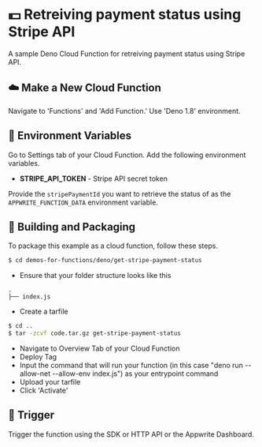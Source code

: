 # 💵 Retreiving payment status using Stripe API
A sample Deno Cloud Function for retreiving payment status using Stripe API.

## ☁️ Make a New Cloud Function
Navigate to 'Functions' and 'Add Function.'
Use 'Deno 1.8' environment.

## 📝 Environment Variables
Go to Settings tab of your Cloud Function. Add the following environment variables.

* **STRIPE_API_TOKEN** - Stripe API secret token  

Provide the `stripePaymentId` you want to retrieve the status of as the `APPWRITE_FUNCTION_DATA` environment variable.

## 🚀 Building and Packaging
To package this example as a cloud function, follow these steps.

```bash
$ cd demos-for-functions/deno/get-stripe-payment-status
```

* Ensure that your folder structure looks like this 
```
.
├── index.js
```
* Create a tarfile

```bash
$ cd ..
$ tar -zcvf code.tar.gz get-stripe-payment-status
```

* Navigate to Overview Tab of your Cloud Function
* Deploy Tag
* Input the command that will run your function (in this case "deno run --allow-net --allow-env index.js") as your entrypoint command
* Upload your tarfile 
* Click 'Activate'

## 🎯 Trigger
Trigger the function using the SDK or HTTP API or the Appwrite Dashboard.